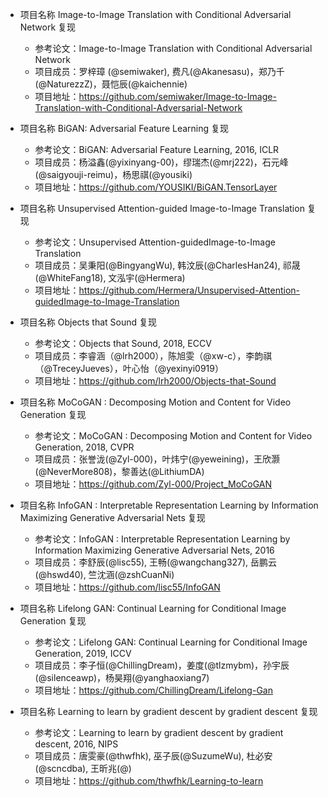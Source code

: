 - 项目名称 Image-to-Image Translation with Conditional Adversarial Network 复现
  - 参考论文：Image-to-Image Translation with Conditional Adversarial Network
  - 项目成员：罗梓璋 (@semiwaker), 费凡(@Akanesasu)，郑乃千(@NaturezzZ)，聂恺辰(@kaichennie) 
  - 项目地址：https://github.com/semiwaker/Image-to-Image-Translation-with-Conditional-Adversarial-Network
  
- 项目名称 BiGAN: Adversarial Feature Learning 复现
  - 参考论文：BiGAN: Adversarial Feature Learning, 2016, ICLR
  - 项目成员：杨溢鑫(@yixinyang-00)，缪瑞杰(@mrj222)，石元峰(@saigyouji-reimu)，杨思祺(@yousiki)
  - 项目地址：https://github.com/YOUSIKI/BiGAN.TensorLayer

- 项目名称 Unsupervised Attention-guided Image-to-Image Translation 复现
  - 参考论文：Unsupervised Attention-guidedImage-to-Image Translation
  - 项目成员：吴秉阳(@BingyangWu), 韩汶辰(@CharlesHan24), 祁晟(@WhiteFang18), 文泓宇(@Hermera)
  - 项目地址：https://github.com/Hermera/Unsupervised-Attention-guidedImage-to-Image-Translation

- 项目名称 Objects that Sound 复现
  - 参考论文：Objects that Sound, 2018, ECCV
  - 项目成员：李睿涵（@lrh2000），陈旭雯（@xw-c），李韵祺（@TreceyJueves），叶心怡（@yexinyi0919）
  - 项目地址：https://github.com/lrh2000/Objects-that-Sound

- 项目名称 MoCoGAN : Decomposing Motion and Content for Video Generation 复现
  - 参考论文：MoCoGAN : Decomposing Motion and Content for Video Generation, 2018, CVPR
  - 项目成员：张誉泷(@Zyl-000)，叶炜宁(@yeweining)，王欣灏(@NeverMore808)，黎善达(@LithiumDA)
  - 项目地址：https://github.com/Zyl-000/Project_MoCoGAN

- 项目名称 InfoGAN : Interpretable Representation Learning by Information Maximizing Generative Adversarial Nets 复现
  - 参考论文：InfoGAN : Interpretable Representation Learning by Information Maximizing Generative Adversarial Nets, 2016
  - 项目成员：李舒辰(@lisc55), 王畅(@wangchang327), 岳鹏云(@hswd40), 竺沈涵(@zshCuanNi)
  - 项目地址：https://github.com/lisc55/InfoGAN

- 项目名称 Lifelong GAN: Continual Learning for Conditional Image Generation 复现
  - 参考论文：Lifelong GAN: Continual Learning for Conditional Image Generation, 2019, ICCV
  - 项目成员：李子恒(@ChillingDream)，姜度(@tlzmybm)，孙宇辰(@silenceawp)，杨昊翔(@yanghaoxiang7)
  - 项目地址：https://github.com/ChillingDream/Lifelong-Gan

- 项目名称 Learning to learn by gradient descent by gradient descent 复现
	- 参考论文：Learning to learn by gradient descent by gradient descent, 2016, NIPS
	- 项目成员：唐雯豪(@thwfhk), 巫子辰(@SuzumeWu), 杜必安(@scncdba), 王昕兆(@)
	- 项目地址：https://github.com/thwfhk/Learning-to-learn

